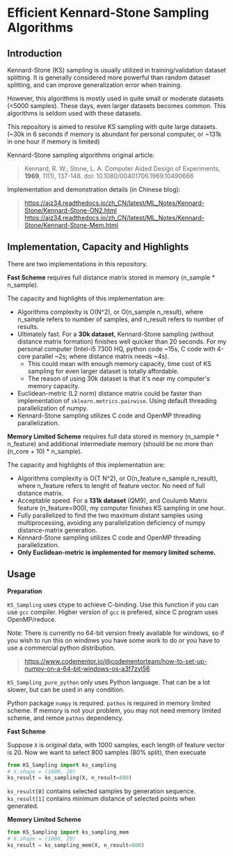 # Efficient Kennard-Stone Sampling Algorithms

## Introduction

Kennard-Stone (KS) sampling is usually utilized in training/validation dataset splitting.
It is generally considered more powerful than random dataset splitting, and can improve
generalization error when training.

However, this algorithms is mostly used in quite small or moderate datasets (<5000 samples).
These days, even larger datasets becomes common. This algorithms is seldom used with these
datasets.

This repository is aimed to resolve KS sampling with quite large datasets.
(~30k in 6 seconds if memory is abundant for personal computer, or ~131k in one hour if memory is limited)

Kennard-Stone sampling algorithms original article:
> Kennard, R. W.; Stone, L. A. Computer Aided Design of Experiments, **1969**, *11*(1), 137-148. doi: 10.1080/00401706.1969.10490666

Implementation and demonstration details (in Chinese blog):
> https://ajz34.readthedocs.io/zh_CN/latest/ML_Notes/Kennard-Stone/Kennard-Stone-ON2.html
> https://ajz34.readthedocs.io/zh_CN/latest/ML_Notes/Kennard-Stone/Kennard-Stone-Mem.html


## Implementation, Capacity and Highlights

There are two implementations in this repository.

**Fast Scheme** requires full distance matrix stored in memory (n_sample * n_sample).

The capacity and highlights of this implementation are:

- Algorithms complexity is O(N^2), or O(n_sample n_result), where n_sample refers to number
  of samples, and n_result refers to number of results.
- Ultimately fast. For a **30k dataset**, Kennard-Stone sampling (without distance matrix
  formation) finishes well quicker than 20 seconds. For my personal computer (Intel-i5
  7300 HQ, python code ~15s, C code with 4-core parallel ~2s; where distance matrix needs ~4s). 
  - This could mean with enough memory capacity, time cost of KS sampling for even larger
    dataset is totally affordable.
  - The reason of using 30k dataset is that it's near my computer's memory capacity.
- Euclidean-metric (L2 norm) distance matrix could be faster than implementation of
  `sklearn.metrics.pairwise`. Using default threading parallelization of numpy.
- Kennard-Stone sampling utilizes C code and OpenMP threading parallelization.

**Memory Limited Scheme** requires full data stored in memory (n_sample * n_feature)
and additional intermediate memory (should be no more than (n_core + 10) * n_sample).

The capacity and highlights of this implementation are:

- Algorithms complexity is O(T N^2), or O(n_feature n_sample n_result), where n_feature refers
  to lenght of feature vector. No need of full distance matrix.
- Acceptable speed. For a **131k dataset** (QM9), and Coulumb Matrix feature (n_feature=900),
  my computer finishes KS sampling in one hour.
- Fully parallelized to find the two maximum distant samples using multiprocessing, avoiding
  any parallelization deficiency of numpy distance-matrix generation.
- Kennard-Stone sampling utilizes C code and OpenMP threading parallelization.
- **Only Euclidean-metric is implemented for memory limited scheme.**


## Usage

**Preparation**

`KS_Sampling` uses ctype to achieve C-binding. Use this function if you can use `gcc` compiler.
Higher version of `gcc` is prefered, since C program uses OpenMP/reduce.

Note: There is currently no 64-bit version freely available for windows, so if you wish to run this on windows you have some work to do or you have to use a commercial python distribution.
> https://www.codementor.io/@codementorteam/how-to-set-up-numpy-on-a-64-bit-windows-os-a3f7zyl56

`KS_Sampling_pure_python` only uses Python language. That can be a lot slower, but can be used
in any condition.

Python package `numpy` is required. `pathos` is required in memory limited scheme.
If memory is not your problem, you may not need memory limited scheme, and remoe `pathos` dependency.

**Fast Scheme**

Suppose `X` is original data, with 1000 samples, each length of feature vector is 20.
Now we want to select 800 samples (80% split), then execuate

```python
from KS_Sampling import ks_sampling
# X.shape = (1000, 20)
ks_result = ks_sampling(X, n_result=800)
```

`ks_result[0]` contains selected samples by generation sequence.
`ks_result[1]` contains minimum distance of selected points when generated.

**Memory Limited Scheme**

```python
from KS_Sampling import ks_sampling_mem
# X.shape = (1000, 20)
ks_result = ks_sampling_mem(X, n_result=800)
```
